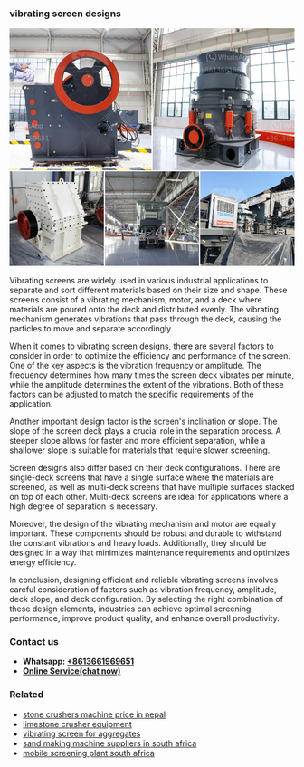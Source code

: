 <h3>vibrating screen designs</h3><img src='1708309047.jpg' alt=''><p>Vibrating screens are widely used in various industrial applications to separate and sort different materials based on their size and shape. These screens consist of a vibrating mechanism, motor, and a deck where materials are poured onto the deck and distributed evenly. The vibrating mechanism generates vibrations that pass through the deck, causing the particles to move and separate accordingly.</p><p>When it comes to vibrating screen designs, there are several factors to consider in order to optimize the efficiency and performance of the screen. One of the key aspects is the vibration frequency or amplitude. The frequency determines how many times the screen deck vibrates per minute, while the amplitude determines the extent of the vibrations. Both of these factors can be adjusted to match the specific requirements of the application.</p><p>Another important design factor is the screen's inclination or slope. The slope of the screen deck plays a crucial role in the separation process. A steeper slope allows for faster and more efficient separation, while a shallower slope is suitable for materials that require slower screening.</p><p>Screen designs also differ based on their deck configurations. There are single-deck screens that have a single surface where the materials are screened, as well as multi-deck screens that have multiple surfaces stacked on top of each other. Multi-deck screens are ideal for applications where a high degree of separation is necessary.</p><p>Moreover, the design of the vibrating mechanism and motor are equally important. These components should be robust and durable to withstand the constant vibrations and heavy loads. Additionally, they should be designed in a way that minimizes maintenance requirements and optimizes energy efficiency.</p><p>In conclusion, designing efficient and reliable vibrating screens involves careful consideration of factors such as vibration frequency, amplitude, deck slope, and deck configuration. By selecting the right combination of these design elements, industries can achieve optimal screening performance, improve product quality, and enhance overall productivity.</p><h3>Contact us</h3><ul><li><strong>Whatsapp:&nbsp;<a href="https://wa.me/8613661969651">+8613661969651</a></strong></li><li><a href="https://swt.shibang-china.com/?git&amp;zhl&amp;vibrating screen designs"><strong>Online Service(chat now)</strong></a></li></ul><h3>Related</h3><ul><li><a href='stone crushers machine price in nepal.md'>stone crushers machine price in nepal</a></li><li><a href='limestone crusher equipment.md'>limestone crusher equipment</a></li><li><a href='vibrating screen for aggregates.md'>vibrating screen for aggregates</a></li><li><a href='sand making machine suppliers in south africa.md'>sand making machine suppliers in south africa</a></li><li><a href='mobile screening plant south africa.md'>mobile screening plant south africa</a></li></ul>